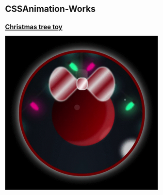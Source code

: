 # CSSAnimation-Works

## [Christmas tree toy](https://codepen.io/andrewter/full/WNbEgze)
![alt-текст](https://github.com/AndrewTer/CSSAnimation-Works/blob/master/Christmas-Tree-Toy/1.gif "Christmas tree toy")
